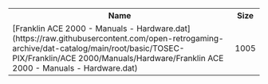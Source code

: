 <table>
<tr><th>Name</th><th>Size</th></tr>
<tr><td>[Franklin ACE 2000 - Manuals - Hardware.dat](https://raw.githubusercontent.com/open-retrogaming-archive/dat-catalog/main/root/basic/TOSEC-PIX/Franklin/ACE 2000/Manuals/Hardware/Franklin ACE 2000 - Manuals - Hardware.dat)</td><td>1005</td></tr>
</table>

